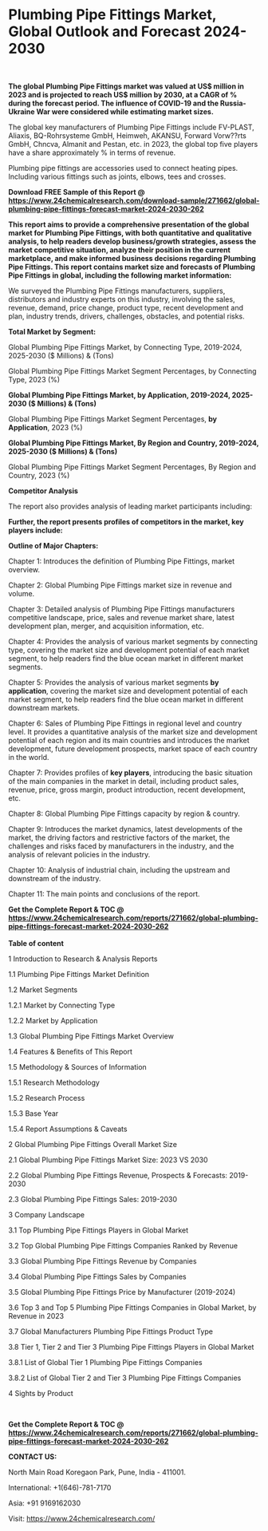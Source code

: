 <h1>Plumbing Pipe Fittings Market, Global Outlook and Forecast 2024-2030</h1><br/><p><strong>The global Plumbing Pipe Fittings market was valued at US$ million in 2023 and is projected to reach US$ million by 2030, at a <strong>CAGR</strong> of % during the forecast period. The influence of COVID-19 and the Russia-Ukraine War were considered while estimating market sizes.</strong></p><p>The global key manufacturers of Plumbing Pipe Fittings include FV-PLAST, Aliaxis, BQ-Rohrsysteme GmbH, Heimweh, AKANSU, Forward Vorw??rts GmbH, Chncva, Almanit and Pestan, etc. in 2023, the global top five players have a share approximately % in terms of revenue.</p><p>Plumbing pipe fittings are accessories used to connect heating pipes. Including various fittings such as joints, elbows, tees and crosses.</p><div><b>Download FREE Sample of this Report @ <a href="https://www.24chemicalresearch.com/download-sample/271662/global-plumbing-pipe-fittings-forecast-market-2024-2030-262">https://www.24chemicalresearch.com/download-sample/271662/global-plumbing-pipe-fittings-forecast-market-2024-2030-262</a></b></div><p><strong>This report aims to provide a comprehensive presentation of the global market for Plumbing Pipe Fittings, with both quantitative and qualitative analysis, to help readers develop business/growth strategies, assess the market competitive situation, analyze their position in the current marketplace, and make informed business decisions regarding Plumbing Pipe Fittings. This report contains market size and forecasts of Plumbing Pipe Fittings in global, including the following market information:</strong></p><p>We surveyed the Plumbing Pipe Fittings manufacturers, suppliers, distributors and industry experts on this industry, involving the sales, revenue, demand, price change, product type, recent development and plan, industry trends, drivers, challenges, obstacles, and potential risks.</p><p><strong>Total Market by Segment:</strong></p><p>Global Plumbing Pipe Fittings Market, by Connecting Type, 2019-2024, 2025-2030 ($ Millions) & (Tons)</p><p>Global Plumbing Pipe Fittings Market Segment Percentages, by Connecting Type, 2023 (%)</p><p><strong>Global Plumbing Pipe Fittings Market, <strong>by Application</strong>, 2019-2024, 2025-2030 ($ Millions) & (Tons)</strong></p><p>Global Plumbing Pipe Fittings Market Segment Percentages, <strong>by Application</strong>, 2023 (%)</p><p><strong>Global Plumbing Pipe Fittings Market, By Region and Country, 2019-2024, 2025-2030 ($ Millions) & (Tons)</strong></p><p>Global Plumbing Pipe Fittings Market Segment Percentages, By Region and Country, 2023 (%)</p><p><strong>Competitor Analysis</strong></p><p>The report also provides analysis of leading market participants including:</p><p><strong>Further, the report presents profiles of competitors in the market, <strong>key players</strong> include:</strong></p><p><strong>Outline of Major Chapters:</strong></p><p>Chapter 1: Introduces the definition of Plumbing Pipe Fittings, market overview.</p><p>Chapter 2: Global Plumbing Pipe Fittings market size in revenue and volume.</p><p>Chapter 3: Detailed analysis of Plumbing Pipe Fittings manufacturers competitive landscape, price, sales and revenue market share, latest development plan, merger, and acquisition information, etc.</p><p>Chapter 4: Provides the analysis of various market segments by connecting type, covering the market size and development potential of each market segment, to help readers find the blue ocean market in different market segments.</p><p>Chapter 5: Provides the analysis of various market segments <strong>by application</strong>, covering the market size and development potential of each market segment, to help readers find the blue ocean market in different downstream markets.</p><p>Chapter 6: Sales of Plumbing Pipe Fittings in regional level and country level. It provides a quantitative analysis of the market size and development potential of each region and its main countries and introduces the market development, future development prospects, market space of each country in the world.</p><p>Chapter 7: Provides profiles of <strong>key players</strong>, introducing the basic situation of the main companies in the market in detail, including product sales, revenue, price, gross margin, product introduction, recent development, etc.</p><p>Chapter 8: Global Plumbing Pipe Fittings capacity by region & country.</p><p>Chapter 9: Introduces the market dynamics, latest developments of the market, the driving factors and restrictive factors of the market, the challenges and risks faced by manufacturers in the industry, and the analysis of relevant policies in the industry.</p><p>Chapter 10: Analysis of industrial chain, including the upstream and downstream of the industry.</p><p>Chapter 11: The main points and conclusions of the report.</p><div><b>Get the Complete Report & TOC @ <a href="https://www.24chemicalresearch.com/reports/271662/global-plumbing-pipe-fittings-forecast-market-2024-2030-262">https://www.24chemicalresearch.com/reports/271662/global-plumbing-pipe-fittings-forecast-market-2024-2030-262</a></b></div><br><b>Table of content</b><p>1 Introduction to Research & Analysis Reports<br />
 
  1.1 Plumbing Pipe Fittings Market Definition<br />
 
  1.2 Market Segments<br />
 
  1.2.1 Market by Connecting Type<br />
 
  1.2.2 Market by Application<br />
 
  1.3 Global Plumbing Pipe Fittings Market Overview<br />
 
  1.4 Features & Benefits of This Report<br />
 
  1.5 Methodology & Sources of Information<br />
 
  1.5.1 Research Methodology<br />
 
  1.5.2 Research Process<br />
 
  1.5.3 Base Year<br />
 
  1.5.4 Report Assumptions & Caveats<br />
 
 2 Global Plumbing Pipe Fittings Overall Market Size<br />
 
  2.1 Global Plumbing Pipe Fittings Market Size: 2023 VS 2030<br />
 
  2.2 Global Plumbing Pipe Fittings Revenue, Prospects & Forecasts: 2019-2030<br />
 
  2.3 Global Plumbing Pipe Fittings Sales: 2019-2030<br />
 
 3 Company Landscape<br />
 
  3.1 Top Plumbing Pipe Fittings Players in Global Market<br />
 
  3.2 Top Global Plumbing Pipe Fittings Companies Ranked by Revenue<br />
 
  3.3 Global Plumbing Pipe Fittings Revenue by Companies<br />
 
  3.4 Global Plumbing Pipe Fittings Sales by Companies<br />
 
  3.5 Global Plumbing Pipe Fittings Price by Manufacturer (2019-2024)<br />
 
  3.6 Top 3 and Top 5 Plumbing Pipe Fittings Companies in Global Market, by Revenue in 2023<br />
 
  3.7 Global Manufacturers Plumbing Pipe Fittings Product Type<br />
 
  3.8 Tier 1, Tier 2 and Tier 3 Plumbing Pipe Fittings Players in Global Market<br />
 
  3.8.1 List of Global Tier 1 Plumbing Pipe Fittings Companies<br />
 
  3.8.2 List of Global Tier 2 and Tier 3 Plumbing Pipe Fittings Companies<br />
 
 4 Sights by Product<br />
 
  <br><div><b>Get the Complete Report & TOC @ <a href="https://www.24chemicalresearch.com/reports/271662/global-plumbing-pipe-fittings-forecast-market-2024-2030-262">https://www.24chemicalresearch.com/reports/271662/global-plumbing-pipe-fittings-forecast-market-2024-2030-262</a></b></div></p>
 
 <b>CONTACT US:</b><br>
 
 North Main Road Koregaon Park, Pune, India - 411001.<br/>
 
 International: +1(646)-781-7170<br/>
 
 Asia: +91 9169162030<br/>
 
 Visit: <a href="https://www.24chemicalresearch.com/">https://www.24chemicalresearch.com/</a>
 
 <br>